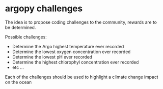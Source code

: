 # argopy challenges

The idea is to propose coding challenges to the community, rewards are to be determined.

Possible challenges:
- Determine the Argo highest temperature ever recorded
- Determine the lowest oxygen concentration ever recorded
- Determine the lowest pH ever recorded
- Determine the highest chlorophyl concentration ever recorded
- etc ...

Each of the challenges should be used to highlight a climate change impact on the ocean 